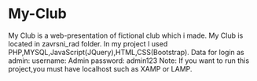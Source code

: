 # My-Club
My Club is a web-presentation of fictional club which i made. My Club is located in zavrsni_rad folder. In my project I used PHP,MYSQL,JavaScript(JQuery),HTML,CSS(Bootstrap). Data for login as admin: username: Admin password: admin123 Note: 
If you want to run this project,you must have localhost such as XAMP or LAMP.
